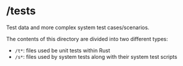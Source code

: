 # /tests

Test data and more complex system test cases/scenarios.

The contents of this directory are divided into two different types:
- `/t*`: files used be unit tests within Rust
- `/s*`: files used by system tests along with their system test scripts
